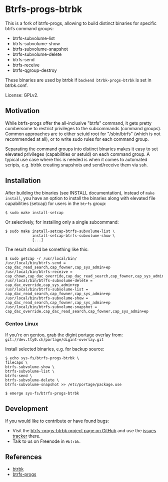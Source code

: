Btrfs-progs-btrbk
=================

This is a fork of btrfs-progs, allowing to build distinct binaries for
specific btrfs command groups:

  * btrfs-subvolume-list
  * btrfs-subvolume-show
  * btrfs-subvolume-snapshot
  * btrfs-subvolume-delete
  * btrfs-send
  * btrfs-receive
  * btrfs-qgroup-destroy

These binaries are used by btrbk if `backend btrbk-progs-btrbk` is set
in btrbk.conf.

License: GPLv2.


Motivation
----------

While btrfs-progs offer the all-inclusive "btrfs" command, it gets
pretty cumbersome to restrict privileges to the subcommands (command
groups). Common approaches are to either setuid root for "/sbin/btrfs"
(which is not recommended at all), or to write sudo rules for each
command group.
                        
Separating the command groups into distinct binaries makes it easy to
set elevated privileges (capabilities or setuid) on each command
group. A typical use case where this is needed is when it comes to
automated scripts, e.g. btrbk creating snapshots and send/receive them
via ssh.

Installation
------------

After building the binaries (see INSTALL documentation), instead of
`make install`, you have an option to install the binaries along with
elevated file capabilities (setcap) for users in the `btrfs` group:

    $ sudo make install-setcap

Or selectively, for installing only a single subcommand:

    $ sudo make install-setcap-btrfs-subvolume-list \
                install-setcap-btrfs-subvolume-show \
                [...]

The result should be something like this:

    $ sudo getcap -r /usr/local/bin/
    /usr/local/bin/btrfs-send = cap_dac_read_search,cap_fowner,cap_sys_admin+ep
    /usr/local/bin/btrfs-receive = cap_chown,cap_dac_override,cap_dac_read_search,cap_fowner,cap_sys_admin,cap_mknod+ep
    /usr/local/bin/btrfs-subvolume-delete = cap_dac_override,cap_sys_admin+ep
    /usr/local/bin/btrfs-subvolume-list = cap_dac_read_search,cap_fowner,cap_sys_admin+ep
    /usr/local/bin/btrfs-subvolume-show = cap_dac_read_search,cap_fowner,cap_sys_admin+ep
    /usr/local/bin/btrfs-subvolume-snapshot = cap_dac_override,cap_dac_read_search,cap_fowner,cap_sys_admin+ep


### Gentoo Linux

If you're on gentoo, grab the digint portage overlay from:
`git://dev.tty0.ch/portage/digint-overlay.git`

Install selected binaries, e.g. for backup source:

    $ echo sys-fs/btrfs-progs-btrbk \
    filecaps \
    btrfs-subvolume-show \
    btrfs-subvolume-list \
    btrfs-send \
    btrfs-subvolume-delete \
    btrfs-subvolume-snapshot >> /etc/portage/package.use

    $ emerge sys-fs/btrfs-progs-btrbk


Development
-----------

If you would like to contribute or have found bugs:

  * Visit the [btrfs-progs-btrbk project page on GitHub] and use the
    [issues tracker] there.
  * Talk to us on Freenode in `#btrbk`.

  [btrfs-progs-btrbk project page on GitHub]: https://github.com/digint/btrfs-progs-btrbk
  [issues tracker]: https://github.com/digint/btrfs-progs-btrbk/issues
             
References
----------

* [btrbk](https://digint.ch/btrbk)
* [btrfs-progs](https://github.com/kdave/btrfs-progs)
